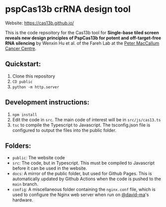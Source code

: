 # pspCas13b crRNA design tool

Website: https://cas13b.github.io/

This is the code repsoitory for the Cas13b tool for **Single-base tiled screen reveals new design principles of PspCas13b for potent and off-target-free RNA silencing** by Wenxin Hu et al. of the Fareh Lab at the [Peter MacCallum Cancer Centre](https://www.petermac.org/).

## Quickstart:

1. Clone this repository
2. `CD public`
3. `python -m http.server`

## Development instructions:

1. `npm install`
2. Edit the code in `src`. The main code of interest will be in `src/js/cas13.ts`
3. `tsc` to compile the Typescript to Javascript. The tsconfig.json file is configured to output the files into the public folder.

## Folders:

- `public`: The website code
- `src`: The code, but in Typescript. This must be compiled to Javascript before it can be used in the website.
- `docs`: A mirror of the public folder, but used for Github Pages. This is automatically updated by Github Actions when the code is pushed to the `main` branch.
- `config`: A miscellaneous folder containing the `nginx.conf` file, which is used to configure the Nginx web server when run on [@david-ma](https://github.com/david-ma)'s hardware.
